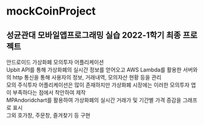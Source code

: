 # mockCoinProject  
성균관대 모바일앱프로그래밍 실습 2022-1학기 최종 프로젝트  
----
안드로이드 가상화폐 모의투자 어플리케이션  
Upbit API를 통해 가상화폐의 실시간 정보를 얻어오고 AWS Lambda를 활용한 서버와의 http 통신을 통해 사용자의 정보, 거래내역, 모의자산 현황 등을 관리  
모의 주식투자 어플리케이션은 많이 존재하지만 가상화폐 시장에는 이러한 모의투자 앱이 부족하다는 점에서 착안하여 제작  
MPAndoridchart를 활용하여 가상화폐의 실시간 거래가 및 기간별 가격 증감을 그래프로 표시  
그외 호가창, 주문창, 즐겨찾기 등 구현  
